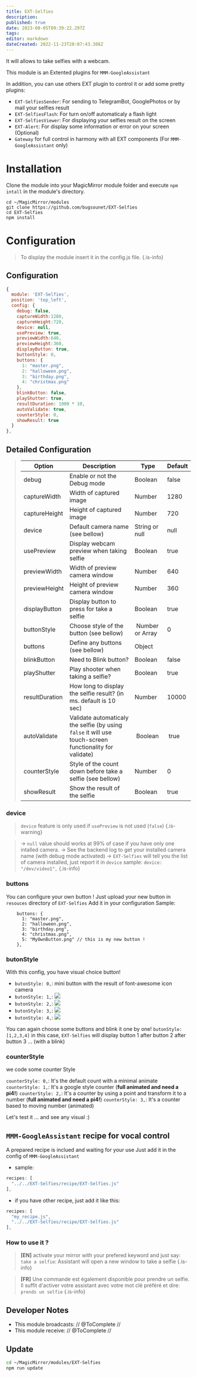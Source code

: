 ```yaml
---
title: EXT-Selfies
description: 
published: true
date: 2023-08-05T09:39:22.297Z
tags: 
editor: markdown
dateCreated: 2022-11-23T20:07:43.308Z
---
```


It will allows to take selfies with a webcam.

This module is an Extented plugins for `MMM-GoogleAssistant`

In addition, you can use others EXT plugin to control it or add some pretty plugins:
 * `EXT-SelfiesSender`: For sending to TelegramBot, GooglePhotos or by mail your selfies result
 * `EXT-SelfiesFlash`: For turn on/off automaticaly a flash light
 * `EXT-SelfiesViewer`: For displaying your selfies result on the screen
 * `EXT-Alert`: For display some information or error on your screen (Optional)
 * `Gateway` for full control in harmony with all EXT components (For `MMM-GoogleAssistant` only)

# Installation
Clone the module into your MagicMirror module folder and execute `npm intall` in the module's directory.
```
cd ~/MagicMirror/modules
git clone https://github.com/bugsounet/EXT-Selfies
cd EXT-Selfies
npm install
```

# Configuration
> To display the module insert it in the config.js file.
{.is-info}


## Configuration
```js
{
  module: 'EXT-Selfies',
  position: 'top_left',
  config: {
    debug: false,
    captureWidth:1280,
    captureHeight:720,
    device: null,
    usePreview: true,
    previewWidth:640,
    previewHeight:360,
    displayButton: true,
    buttonStyle: 0,
    buttons: {
      1: "master.png",
      2: "halloween.png",
      3: "birthday.png",
      4: "christmas.png"
    },
    blinkButton: false,
    playShutter: true,
    resultDuration: 1000 * 10,
    autoValidate: true,
    counterStyle: 0,
    showResult: true
  }
},
```

## Detailed Configuration

> | Option  | Description | Type | Default |
> | ------- | --- | --- | --- |
> | debug | Enable or not the Debug mode| Boolean | false |
> | captureWidth | Width of captured image | Number | 1280 |
> | captureHeight | Height of captured image | Number | 720 |
> | device |Default camera name (see bellow) | String or null | null |
> | usePreview | Display webcam preview when taking selfie | Boolean | true |
> | previewWidth | Width of preview camera window | Number | 640 |
> | previewHeight | Height of preview camera window | Number | 360 |
> | displayButton | Display button to press for take a selfie | Boolean | true |
> | buttonStyle | Choose style of the button (see bellow) | Number or Array | 0 |
> | buttons | Define any buttons (see bellow) | Object | |
> | blinkButton | Need to Blink button? | Boolean | false |
> | playShutter | Play shooter when taking a selfie? | Boolean | true |
> | resultDuration | How long to display the selfie result? (in ms. default is 10 sec) | Number | 10000 |
> | autoValidate | Validate automaticaly the selfie (by using `false` it will use touch-screen functionality for validate) | Boolean | true |
> | counterStyle | Style of the count down before take a selfie (see bellow) | Number | 0 |
> | showResult | Show the result of the selfie | Boolean | true |

### device

> `device` feature is only used if `usePreview` is not used (`false`)
{.is-warning}

>  -> `null` value should works at 99% of case if you have only one intalled camera.
>  -> See the backend log to get your installed camera name (with debug mode activated)
>  -> `EXT-Selfies` will tell you the list of camera installed, just report it in `device`
>    sample: `device: "/dev/video1",`
{.is-info}

### buttons

You can configure your own button !
Just upload your new button in `resouces` directory of `EXT-Selfies`
Add it in your configuration
Sample:
```
    buttons: {
      1: "master.png",
      2: "halloween.png",
      3: "birthday.png",
      4: "christmas.png",
      5: "MyOwnButton.png" // this is my new button !
    },
```

### butonStyle

With this config, you have visual choice button!

* `butonStyle: 0,`: mini button with the result of font-awesome icon camera
* `butonStyle: 1,`:
![](https://raw.githubusercontent.com/bugsounet/EXT-Selfies/dev/resources/master.png)
* `butonStyle: 2,`: 
![](https://raw.githubusercontent.com/bugsounet/EXT-Selfies/dev/resources/halloween.png)
* `butonStyle: 3,`:
![](https://raw.githubusercontent.com/bugsounet/EXT-Selfies/dev/resources/birthday.png)
* `butonStyle: 4,`:
![](https://raw.githubusercontent.com/bugsounet/EXT-Selfies/dev/resources/christmas.png)

You can again choose some buttons and blink it one by one!
`butonStyle: [1,2,3,4]`
in this case, `EXT-Selfies` will display button 1 after button 2 after button 3 ... (with a blink)  

### counterStyle

we code some counter Style

`counterStyle: 0,`: It's the default count with a minimal animate
`counterStyle: 1,`: It's a google style counter (**full animated and need a pi4!**)
`counterStyle: 2,`: It's a counter by using a point and transform it to a number (**full animated and need a pi4!**) 
`counterStyle: 3,`: It's a counter based to moving number (animated)

Let's test it ... and see any visual :)

## `MMM-GoogleAssistant` recipe for vocal control
A prepared recipe is inclued and waiting for your use
Just add it in the config of `MMM-GoogleAssistant`

 * sample:
```js
recipes: [
  "../../EXT-Selfies/recipe/EXT-Selfies.js"
],
```
 * if you have other recipe, just add it like this:
```js
recipes: [
  "my_recipe.js",
  "../../EXT-Selfies/recipe/EXT-Selfies.js"
],
```

### How to use it ?

> **[EN]**
> activate your mirror with your prefered keyword and just say:
> `take a selfie`: Assistant will open a new window to take a selfie
{.is-info}

> **[FR]**
> Une commande est également disponible pour prendre un selfie.
> Il suffit d'activer votre assistant avec votre mot clé préféré et dire:
>  `prends un selfie`
{.is-info}

## Developer Notes

- This module broadcasts:
 // @ToComplete //
- This module receive:
 // @ToComplete //

## Update
```sh
cd ~/MagicMirror/modules/EXT-Selfies
npm run update
```
